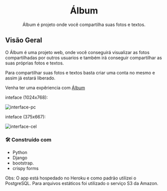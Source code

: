
<h1 align="center">Álbum</h1>

<p align="center">Álbum é projeto onde você compartilha suas fotos e textos.</p>

<h2>Visão Geral</h2>

O Álbum é uma projeto web, onde você conseguirá visualizar as fotos compartilhadas por outros usuarios e também irá conseguir compartilhar as suas próprias fotos e textos.

Para compartilhar suas fotos e textos basta criar uma conta no mesmo e assim já estará liberado.

Venha ter uma expêriencia com <a href="https://algum-project.herokuapp.com/">Álbum</a>

inteface (1024x768):

![interface-pc](https://user-images.githubusercontent.com/42556458/108722353-d1c99c00-7501-11eb-92da-a6bb35b04d5b.png)


inteface (375x667):

![interface-cel](https://user-images.githubusercontent.com/42556458/108723186-bd39d380-7502-11eb-916f-eb14b013b974.png)



<h3>🛠️ Construído com</h3>

- Python
- Django
- bootstrap.
- crispy forms

Obs: O app está hospedado no Heroku e como padrão utilizei o PostgreSQL.
Para arquivos estáticos foi utilizado o serviço S3 da Amazon. 

